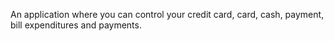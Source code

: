 An application where you can control your credit card, card, cash, payment, bill expenditures and payments.
